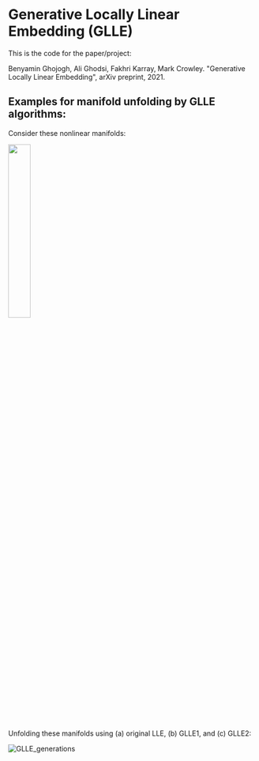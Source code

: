 # Generative Locally Linear Embedding (GLLE)

This is the code for the paper/project:

Benyamin Ghojogh, Ali Ghodsi, Fakhri Karray, Mark Crowley. "Generative Locally Linear Embedding", arXiv preprint, 2021.

## Examples for manifold unfolding by GLLE algorithms:

Consider these nonlinear manifolds:

<img src="https://user-images.githubusercontent.com/66282117/113497353-5203f980-94d1-11eb-86f8-1f1b4d86f173.png" width="30%">

Unfolding these manifolds using (a) original LLE, (b) GLLE1, and (c) GLLE2:

![GLLE_generations](https://user-images.githubusercontent.com/66282117/113497394-a7400b00-94d1-11eb-9101-6d67b6bfefc4.png)

